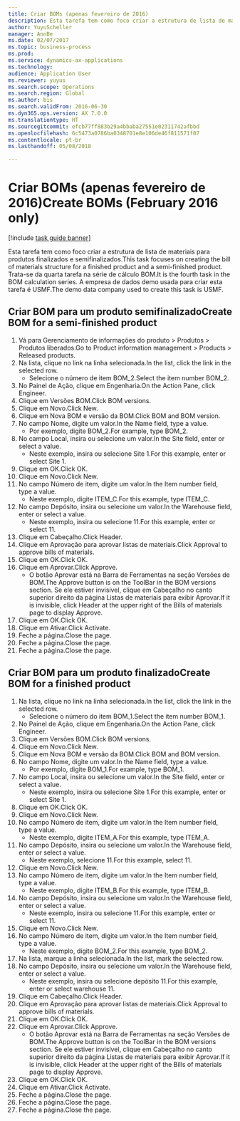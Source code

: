 ```yaml
--- 
title: Criar BOMs (apenas fevereiro de 2016)
description: Esta tarefa tem como foco criar a estrutura de lista de materiais para produtos finalizados e semifinalizados.
author: YuyuScheller
manager: AnnBe
ms.date: 02/07/2017
ms.topic: business-process
ms.prod: 
ms.service: dynamics-ax-applications
ms.technology: 
audience: Application User
ms.reviewer: yuyus
ms.search.scope: Operations
ms.search.region: Global
ms.author: bis
ms.search.validFrom: 2016-06-30
ms.dyn365.ops.version: AX 7.0.0
ms.translationtype: HT
ms.sourcegitcommit: efcb77ff883b29a4bbaba27551e02311742afbbd
ms.openlocfilehash: 6c5473a0786ba0348701e8e106de46f811571f07
ms.contentlocale: pt-br
ms.lasthandoff: 05/08/2018

---
```

# <a name="create-boms-february-2016-only"></a><span data-ttu-id="e3b9d-103">Criar BOMs (apenas fevereiro de 2016)</span><span class="sxs-lookup"><span data-stu-id="e3b9d-103">Create BOMs (February 2016 only)</span></span>

[!include [task guide banner](../../includes/task-guide-banner.md)]

<span data-ttu-id="e3b9d-104">Esta tarefa tem como foco criar a estrutura de lista de materiais para produtos finalizados e semifinalizados.</span><span class="sxs-lookup"><span data-stu-id="e3b9d-104">This task focuses on creating the bill of materials structure for a finished product and a semi-finished product.</span></span> <span data-ttu-id="e3b9d-105">Trata-se da quarta tarefa na série de cálculo BOM.</span><span class="sxs-lookup"><span data-stu-id="e3b9d-105">It is the fourth task in the BOM calculation series.</span></span> <span data-ttu-id="e3b9d-106">A empresa de dados demo usada para criar esta tarefa é USMF.</span><span class="sxs-lookup"><span data-stu-id="e3b9d-106">The demo data company used to create this task is USMF.</span></span>


## <a name="create-bom-for-a-semi-finished-product"></a><span data-ttu-id="e3b9d-107">Criar BOM para um produto semifinalizado</span><span class="sxs-lookup"><span data-stu-id="e3b9d-107">Create BOM for a semi-finished product</span></span>
1. <span data-ttu-id="e3b9d-108">Vá para Gerenciamento de informações do produto > Produtos > Produtos liberados.</span><span class="sxs-lookup"><span data-stu-id="e3b9d-108">Go to Product information management > Products > Released products.</span></span>
2. <span data-ttu-id="e3b9d-109">Na lista, clique no link na linha selecionada.</span><span class="sxs-lookup"><span data-stu-id="e3b9d-109">In the list, click the link in the selected row.</span></span>
    * <span data-ttu-id="e3b9d-110">Selecione o número de item BOM_2.</span><span class="sxs-lookup"><span data-stu-id="e3b9d-110">Select the item number BOM_2.</span></span>  
3. <span data-ttu-id="e3b9d-111">No Painel de Ação, clique em Engenharia.</span><span class="sxs-lookup"><span data-stu-id="e3b9d-111">On the Action Pane, click Engineer.</span></span>
4. <span data-ttu-id="e3b9d-112">Clique em Versões BOM.</span><span class="sxs-lookup"><span data-stu-id="e3b9d-112">Click BOM versions.</span></span>
5. <span data-ttu-id="e3b9d-113">Clique em Novo.</span><span class="sxs-lookup"><span data-stu-id="e3b9d-113">Click New.</span></span>
6. <span data-ttu-id="e3b9d-114">Clique em Nova BOM e versão da BOM.</span><span class="sxs-lookup"><span data-stu-id="e3b9d-114">Click BOM and BOM version.</span></span>
7. <span data-ttu-id="e3b9d-115">No campo Nome, digite um valor.</span><span class="sxs-lookup"><span data-stu-id="e3b9d-115">In the Name field, type a value.</span></span>
    * <span data-ttu-id="e3b9d-116">Por exemplo, digite BOM_2.</span><span class="sxs-lookup"><span data-stu-id="e3b9d-116">For example, type BOM_2.</span></span>  
8. <span data-ttu-id="e3b9d-117">No campo Local, insira ou selecione um valor.</span><span class="sxs-lookup"><span data-stu-id="e3b9d-117">In the Site field, enter or select a value.</span></span>
    * <span data-ttu-id="e3b9d-118">Neste exemplo, insira ou selecione Site 1.</span><span class="sxs-lookup"><span data-stu-id="e3b9d-118">For this example, enter or select Site 1.</span></span>  
9. <span data-ttu-id="e3b9d-119">Clique em OK.</span><span class="sxs-lookup"><span data-stu-id="e3b9d-119">Click OK.</span></span>
10. <span data-ttu-id="e3b9d-120">Clique em Novo.</span><span class="sxs-lookup"><span data-stu-id="e3b9d-120">Click New.</span></span>
11. <span data-ttu-id="e3b9d-121">No campo Número de item, digite um valor.</span><span class="sxs-lookup"><span data-stu-id="e3b9d-121">In the Item number field, type a value.</span></span>
    * <span data-ttu-id="e3b9d-122">Neste exemplo, digite ITEM_C.</span><span class="sxs-lookup"><span data-stu-id="e3b9d-122">For this example, type ITEM_C.</span></span>  
12. <span data-ttu-id="e3b9d-123">No campo Depósito, insira ou selecione um valor.</span><span class="sxs-lookup"><span data-stu-id="e3b9d-123">In the Warehouse field, enter or select a value.</span></span>
    * <span data-ttu-id="e3b9d-124">Neste exemplo, insira ou selecione 11.</span><span class="sxs-lookup"><span data-stu-id="e3b9d-124">For this example, enter or select 11.</span></span>  
13. <span data-ttu-id="e3b9d-125">Clique em Cabeçalho.</span><span class="sxs-lookup"><span data-stu-id="e3b9d-125">Click Header.</span></span>
14. <span data-ttu-id="e3b9d-126">Clique em Aprovação para aprovar listas de materiais.</span><span class="sxs-lookup"><span data-stu-id="e3b9d-126">Click Approval to approve bills of materials.</span></span>
15. <span data-ttu-id="e3b9d-127">Clique em OK.</span><span class="sxs-lookup"><span data-stu-id="e3b9d-127">Click OK.</span></span>
16. <span data-ttu-id="e3b9d-128">Clique em Aprovar.</span><span class="sxs-lookup"><span data-stu-id="e3b9d-128">Click Approve.</span></span>
    * <span data-ttu-id="e3b9d-129">O botão Aprovar está na Barra de Ferramentas na seção Versões de BOM.</span><span class="sxs-lookup"><span data-stu-id="e3b9d-129">The Approve button is on the ToolBar in the  BOM versions section.</span></span> <span data-ttu-id="e3b9d-130">Se ele estiver invisível, clique em Cabeçalho no canto superior direito da página Listas de materiais para exibir Aprovar.</span><span class="sxs-lookup"><span data-stu-id="e3b9d-130">If it is invisible, click Header at the upper right of the Bills of materials page to display Approve.</span></span>  
17. <span data-ttu-id="e3b9d-131">Clique em OK.</span><span class="sxs-lookup"><span data-stu-id="e3b9d-131">Click OK.</span></span>
18. <span data-ttu-id="e3b9d-132">Clique em Ativar.</span><span class="sxs-lookup"><span data-stu-id="e3b9d-132">Click Activate.</span></span>
19. <span data-ttu-id="e3b9d-133">Feche a página.</span><span class="sxs-lookup"><span data-stu-id="e3b9d-133">Close the page.</span></span>
20. <span data-ttu-id="e3b9d-134">Feche a página.</span><span class="sxs-lookup"><span data-stu-id="e3b9d-134">Close the page.</span></span>
21. <span data-ttu-id="e3b9d-135">Feche a página.</span><span class="sxs-lookup"><span data-stu-id="e3b9d-135">Close the page.</span></span>

## <a name="create-bom-for-a-finished-product"></a><span data-ttu-id="e3b9d-136">Criar BOM para um produto finalizado</span><span class="sxs-lookup"><span data-stu-id="e3b9d-136">Create BOM for a finished product</span></span>
1. <span data-ttu-id="e3b9d-137">Na lista, clique no link na linha selecionada.</span><span class="sxs-lookup"><span data-stu-id="e3b9d-137">In the list, click the link in the selected row.</span></span>
    * <span data-ttu-id="e3b9d-138">Selecione o número do item BOM_1.</span><span class="sxs-lookup"><span data-stu-id="e3b9d-138">Select the item number BOM_1.</span></span>  
2. <span data-ttu-id="e3b9d-139">No Painel de Ação, clique em Engenharia.</span><span class="sxs-lookup"><span data-stu-id="e3b9d-139">On the Action Pane, click Engineer.</span></span>
3. <span data-ttu-id="e3b9d-140">Clique em Versões BOM.</span><span class="sxs-lookup"><span data-stu-id="e3b9d-140">Click BOM versions.</span></span>
4. <span data-ttu-id="e3b9d-141">Clique em Novo.</span><span class="sxs-lookup"><span data-stu-id="e3b9d-141">Click New.</span></span>
5. <span data-ttu-id="e3b9d-142">Clique em Nova BOM e versão da BOM.</span><span class="sxs-lookup"><span data-stu-id="e3b9d-142">Click BOM and BOM version.</span></span>
6. <span data-ttu-id="e3b9d-143">No campo Nome, digite um valor.</span><span class="sxs-lookup"><span data-stu-id="e3b9d-143">In the Name field, type a value.</span></span>
    * <span data-ttu-id="e3b9d-144">Por exemplo, digite BOM_1.</span><span class="sxs-lookup"><span data-stu-id="e3b9d-144">For example, type BOM_1.</span></span>  
7. <span data-ttu-id="e3b9d-145">No campo Local, insira ou selecione um valor.</span><span class="sxs-lookup"><span data-stu-id="e3b9d-145">In the Site field, enter or select a value.</span></span>
    * <span data-ttu-id="e3b9d-146">Neste exemplo, insira ou selecione Site 1.</span><span class="sxs-lookup"><span data-stu-id="e3b9d-146">For this example, enter or select Site 1.</span></span>  
8. <span data-ttu-id="e3b9d-147">Clique em OK.</span><span class="sxs-lookup"><span data-stu-id="e3b9d-147">Click OK.</span></span>
9. <span data-ttu-id="e3b9d-148">Clique em Novo.</span><span class="sxs-lookup"><span data-stu-id="e3b9d-148">Click New.</span></span>
10. <span data-ttu-id="e3b9d-149">No campo Número de item, digite um valor.</span><span class="sxs-lookup"><span data-stu-id="e3b9d-149">In the Item number field, type a value.</span></span>
    * <span data-ttu-id="e3b9d-150">Neste exemplo, digite ITEM_A.</span><span class="sxs-lookup"><span data-stu-id="e3b9d-150">For this example, type ITEM_A.</span></span>  
11. <span data-ttu-id="e3b9d-151">No campo Depósito, insira ou selecione um valor.</span><span class="sxs-lookup"><span data-stu-id="e3b9d-151">In the Warehouse field, enter or select a value.</span></span>
    * <span data-ttu-id="e3b9d-152">Neste exemplo, selecione 11.</span><span class="sxs-lookup"><span data-stu-id="e3b9d-152">For this example, select 11.</span></span>  
12. <span data-ttu-id="e3b9d-153">Clique em Novo.</span><span class="sxs-lookup"><span data-stu-id="e3b9d-153">Click New.</span></span>
13. <span data-ttu-id="e3b9d-154">No campo Número de item, digite um valor.</span><span class="sxs-lookup"><span data-stu-id="e3b9d-154">In the Item number field, type a value.</span></span>
    * <span data-ttu-id="e3b9d-155">Neste exemplo, digite ITEM_B.</span><span class="sxs-lookup"><span data-stu-id="e3b9d-155">For this example, type ITEM_B.</span></span>  
14. <span data-ttu-id="e3b9d-156">No campo Depósito, insira ou selecione um valor.</span><span class="sxs-lookup"><span data-stu-id="e3b9d-156">In the Warehouse field, enter or select a value.</span></span>
    * <span data-ttu-id="e3b9d-157">Neste exemplo, insira ou selecione 11.</span><span class="sxs-lookup"><span data-stu-id="e3b9d-157">For this example, enter or select 11.</span></span>  
15. <span data-ttu-id="e3b9d-158">Clique em Novo.</span><span class="sxs-lookup"><span data-stu-id="e3b9d-158">Click New.</span></span>
16. <span data-ttu-id="e3b9d-159">No campo Número de item, digite um valor.</span><span class="sxs-lookup"><span data-stu-id="e3b9d-159">In the Item number field, type a value.</span></span>
    * <span data-ttu-id="e3b9d-160">Neste exemplo, digite BOM_2.</span><span class="sxs-lookup"><span data-stu-id="e3b9d-160">For this example, type BOM_2.</span></span>  
17. <span data-ttu-id="e3b9d-161">Na lista, marque a linha selecionada.</span><span class="sxs-lookup"><span data-stu-id="e3b9d-161">In the list, mark the selected row.</span></span>
18. <span data-ttu-id="e3b9d-162">No campo Depósito, insira ou selecione um valor.</span><span class="sxs-lookup"><span data-stu-id="e3b9d-162">In the Warehouse field, enter or select a value.</span></span>
    * <span data-ttu-id="e3b9d-163">Neste exemplo, insira ou selecione depósito 11.</span><span class="sxs-lookup"><span data-stu-id="e3b9d-163">For this example, enter or select warehouse 11.</span></span>  
19. <span data-ttu-id="e3b9d-164">Clique em Cabeçalho.</span><span class="sxs-lookup"><span data-stu-id="e3b9d-164">Click Header.</span></span>
20. <span data-ttu-id="e3b9d-165">Clique em Aprovação para aprovar listas de materiais.</span><span class="sxs-lookup"><span data-stu-id="e3b9d-165">Click Approval to approve bills of materials.</span></span>
21. <span data-ttu-id="e3b9d-166">Clique em OK.</span><span class="sxs-lookup"><span data-stu-id="e3b9d-166">Click OK.</span></span>
22. <span data-ttu-id="e3b9d-167">Clique em Aprovar.</span><span class="sxs-lookup"><span data-stu-id="e3b9d-167">Click Approve.</span></span>
    * <span data-ttu-id="e3b9d-168">O botão Aprovar está na Barra de Ferramentas na seção Versões de BOM.</span><span class="sxs-lookup"><span data-stu-id="e3b9d-168">The Approve button is on the ToolBar in the  BOM versions section.</span></span> <span data-ttu-id="e3b9d-169">Se ele estiver invisível, clique em Cabeçalho no canto superior direito da página Listas de materiais para exibir Aprovar.</span><span class="sxs-lookup"><span data-stu-id="e3b9d-169">If it is invisible, click Header at the upper right of the Bills of materials page to display Approve.</span></span>  
23. <span data-ttu-id="e3b9d-170">Clique em OK.</span><span class="sxs-lookup"><span data-stu-id="e3b9d-170">Click OK.</span></span>
24. <span data-ttu-id="e3b9d-171">Clique em Ativar.</span><span class="sxs-lookup"><span data-stu-id="e3b9d-171">Click Activate.</span></span>
25. <span data-ttu-id="e3b9d-172">Feche a página.</span><span class="sxs-lookup"><span data-stu-id="e3b9d-172">Close the page.</span></span>
26. <span data-ttu-id="e3b9d-173">Feche a página.</span><span class="sxs-lookup"><span data-stu-id="e3b9d-173">Close the page.</span></span>
27. <span data-ttu-id="e3b9d-174">Feche a página.</span><span class="sxs-lookup"><span data-stu-id="e3b9d-174">Close the page.</span></span>


